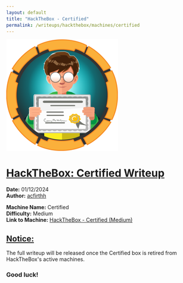 ```yaml
---
layout: default
title: "HackTheBox - Certified"
permalink: /writeups/hackthebox/machines/certified
---
```


![HackTheBox: Certified (Medium)](images/certified.png)
<h1><ins>HackTheBox: Certified Writeup</ins></h1>

**Date:** 01/12/2024\
**Author:** [acfirthh](https://github.com/acfirthh)

**Machine Name:** Certified\
**Difficulty:** Medium\
**Link to Machine:** [HackTheBox - Certified (Medium)](https://app.hackthebox.com/machines/Certified)

<h2><ins>Notice:</ins></h2>
The full writeup will be released once the Certified box is retired from HackTheBox's active machines.

### Good luck!
